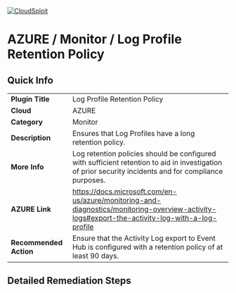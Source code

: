 [![CloudSploit](https://cloudsploit.com/img/logo-new-big-text-100.png "CloudSploit")](https://cloudsploit.com)

# AZURE / Monitor / Log Profile Retention Policy

## Quick Info

| | |
|-|-|
| **Plugin Title** | Log Profile Retention Policy |
| **Cloud** | AZURE |
| **Category** | Monitor |
| **Description** | Ensures that Log Profiles have a long retention policy. |
| **More Info** | Log retention policies should be configured with sufficient retention to aid in investigation of prior security incidents and for compliance purposes. |
| **AZURE Link** | https://docs.microsoft.com/en-us/azure/monitoring-and-diagnostics/monitoring-overview-activity-logs#export-the-activity-log-with-a-log-profile |
| **Recommended Action** | Ensure that the Activity Log export to Event Hub is configured with a retention policy of at least 90 days. |

## Detailed Remediation Steps

